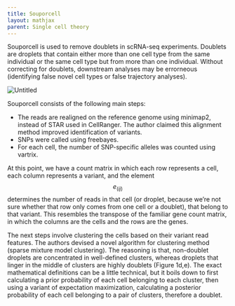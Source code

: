 ```yaml
---
title: Souporcell
layout: mathjax
parent: Single cell theory
---
```


Souporcell is used to remove doublets in scRNA-seq experiments. Doublets are droplets that contain either more than one cell type from the same individual or the same cell type but from more than one individual. Without correcting for doublets, downstream analyses may be errorneous (identifying false novel cell types or false trajectory analyses).

![Untitled](https://prod-files-secure.s3.us-west-2.amazonaws.com/7f8529f8-1780-4b61-a7b4-8593e37d92ec/6613593f-c238-4dbc-8641-14e26ee3075e/Untitled.png)

Souporcell consists of the following main steps:

- The reads are realigned on the reference genome using minimap2, instead of STAR used in CellRanger. The author claimed this alignment method improved identification of variants.
- SNPs were called using freebayes.
- For each cell, the number of SNP-specific alleles was counted using vartrix.

At this point, we have a count matrix in which each row represents a cell, each column represents a variant, and the element $$e_(ij)$$ determines the number of reads in that cell (or droplet, because we’re not sure whether that row only comes from one cell or a doublet), that belong to that variant. This resembles the transpose of the familiar gene count matrix, in which the columns are the cells and the rows are the genes.

The next steps involve clustering the cells based on their variant read features. The authors devised a novel algorithm for clustering method (sparse mixture model clustering). The reasoning is that, non-doublet droplets are concentrated in well-defined clusters, whereas droplets that linger in the middle of clusters are highly doublets (Figure 1d,e). The exact mathematical definitions can be a little technical, but it boils down to first calculating a prior probability of each cell belonging to each cluster, then using a variant of expectation maximization, calculating a posterior probability of each cell belonging to a pair of clusters, therefore a doublet.